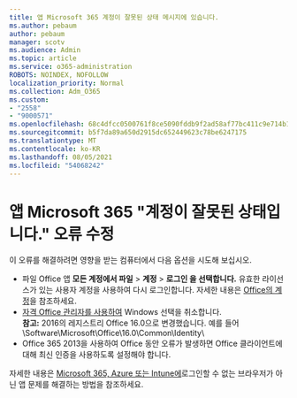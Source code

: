 ```yaml
---
title: 앱 Microsoft 365 계정이 잘못된 상태 메시지에 있습니다.
ms.author: pebaum
author: pebaum
manager: scotv
ms.audience: Admin
ms.topic: article
ms.service: o365-administration
ROBOTS: NOINDEX, NOFOLLOW
localization_priority: Normal
ms.collection: Adm_O365
ms.custom:
- "2558"
- "9000571"
ms.openlocfilehash: 68c4dfcc0500761f8ce5090fddb9f2ad58af77bc411c9e714b14c383fef177de
ms.sourcegitcommit: b5f7da89a650d2915dc652449623c78be6247175
ms.translationtype: MT
ms.contentlocale: ko-KR
ms.lasthandoff: 08/05/2021
ms.locfileid: "54068242"
---
```

# <a name="fixing-the-microsoft-365-apps-your-account-is-in-a-bad-state-error"></a>앱 Microsoft 365 "계정이 잘못된 상태입니다." 오류 수정

이 오류를 해결하려면 영향을 받는 컴퓨터에서 다음 옵션을 시도해 보십시오.

- 파일 Office 앱 **모든 계정에서 파일**  >  **계정**  >  **로그인 을 선택합니다.** 유효한 라이선스가 있는 사용자 계정을 사용하여 다시 로그인합니다. 자세한 내용은 [Office의 계정](https://support.office.com/article/accounts-in-office-628ea040-f265-49de-b986-be09c3ebf8a9)을 참조하세요.
- [자격 Office 관리자를 사용하여](https://docs.microsoft.com/office/troubleshoot/error-messages/another-account-already-signed-in#step-3-clear-cached-credentials-on-the-computer) Windows 선택을 취소합니다.<br>
  **참고:** 2016의 레지스트리 Office 16.0으로 변경했습니다. 예를 들어 \Software\Microsoft\Office\16.0\Common\Identity\
- Office 365 2013을 사용하여 Office 동안 오류가 발생하면 Office [](https://docs.microsoft.com/microsoft-365/admin/security-and-compliance/enable-modern-authentication) 클라이언트에 대해 최신 인증을 사용하도록 설정해야 합니다.

자세한 내용은 [Microsoft 365, Azure 또는 Intune에](https://support.office.com/article/how-to-troubleshoot-non-browser-apps-that-can-t-sign-in-to-office-365-azure-or-intune-3ba1b268-66f6-462c-b0e5-070f5c2603c1)로그인할 수 없는 브라우저가 아닌 앱 문제를 해결하는 방법을 참조하세요.

